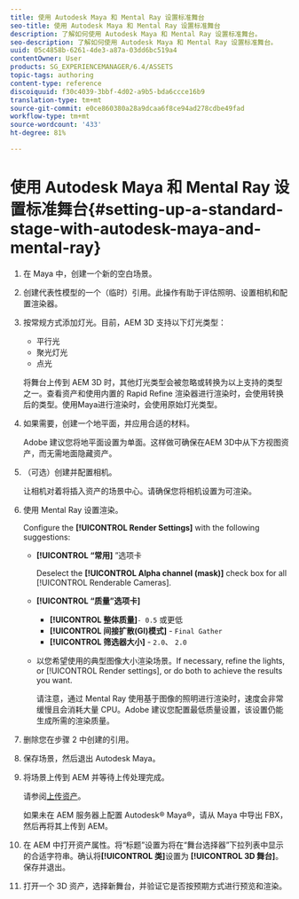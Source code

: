 ```yaml
---
title: 使用 Autodesk Maya 和 Mental Ray 设置标准舞台
seo-title: 使用 Autodesk Maya 和 Mental Ray 设置标准舞台
description: 了解如何使用 Autodesk Maya 和 Mental Ray 设置标准舞台。
seo-description: 了解如何使用 Autodesk Maya 和 Mental Ray 设置标准舞台。
uuid: 05c4858b-6261-4de3-a87a-03dd6bc519a4
contentOwner: User
products: SG_EXPERIENCEMANAGER/6.4/ASSETS
topic-tags: authoring
content-type: reference
discoiquuid: f30c4039-3bbf-4d02-a9b5-bda6ccce16b9
translation-type: tm+mt
source-git-commit: e0ce860380a28a9dcaa6f8ce94ad278cdbe49fad
workflow-type: tm+mt
source-wordcount: '433'
ht-degree: 81%

---
```



# 使用 Autodesk Maya 和 Mental Ray 设置标准舞台{#setting-up-a-standard-stage-with-autodesk-maya-and-mental-ray}

1. 在 Maya 中，创建一个新的空白场景。
1. 创建代表性模型的一个（临时）引用。此操作有助于评估照明、设置相机和配置渲染器。

1. 按常规方式添加灯光。目前，AEM 3D 支持以下灯光类型：

   * 平行光
   * 聚光灯光
   * 点光

   将舞台上传到 AEM 3D 时，其他灯光类型会被忽略或转换为以上支持的类型之一。查看资产和使用内置的 Rapid Refine 渲染器进行渲染时，会使用转换后的类型。使用Maya进行渲染时，会使用原始灯光类型。

1. 如果需要，创建一个地平面，并应用合适的材料。

   Adobe 建议您将地平面设置为单面。这样做可确保在AEM 3D中从下方视图资产，而无需地面隐藏资产。

1. （可选）创建并配置相机。

   让相机对着将插入资产的场景中心。请确保您将相机设置为可渲染。

1. 使用 Mental Ray 设置渲染。

   Configure the **[!UICONTROL Render Settings]** with the following suggestions:

   * **[!UICONTROL “常用]** ”选项卡

      Deselect the **[!UICONTROL Alpha channel (mask)]** check box for all [!UICONTROL Renderable Cameras].

   * **[!UICONTROL “质量”选项卡]**

      * **[!UICONTROL 整体质量]**`- 0.5` 或更低
      * **[!UICONTROL 间接扩散(GI)模式]** - `Final Gather`
      * **[!UICONTROL 筛选器大小]** - `2.0`、 `2.0`
   * 以您希望使用的典型图像大小渲染场景。If necessary, refine the lights, or [!UICONTROL Render settings], or do both to achieve the results you want.

      请注意，通过 Mental Ray 使用基于图像的照明进行渲染时，速度会非常缓慢且会消耗大量 CPU。Adobe 建议您配置最低质量设置，该设置仍能生成所需的渲染质量。


1. 删除您在步骤 2 中创建的引用。
1. 保存场景，然后退出 Autodesk Maya。
1. 将场景上传到 AEM 并等待上传处理完成。

   请参阅[上传资产](/help/assets/managing-assets-touch-ui.md#uploading-assets)。

   如果未在 AEM 服务器上配置 Autodesk® Maya®，请从 Maya 中导出 FBX，然后再将其上传到 AEM。

1. 在 AEM 中打开资产属性。将“标题”设置为将在“舞台选择器”下拉列表中显示的合适字符串。确认将&#x200B;**[!UICONTROL 类]**&#x200B;设置为 **[!UICONTROL 3D 舞台]**。保存并退出。
1. 打开一个 3D 资产，选择新舞台，并验证它是否按预期方式进行预览和渲染。


